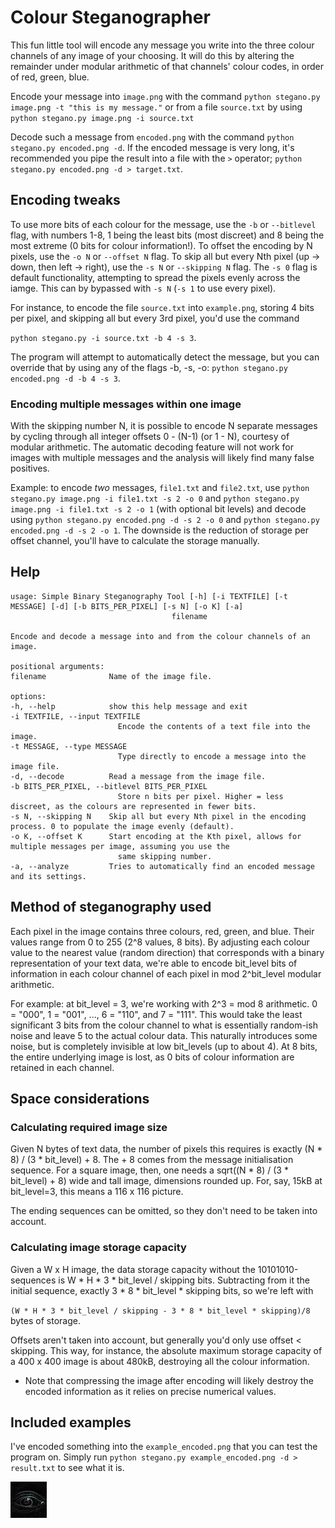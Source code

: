 # Colour Steganographer
This fun little tool will encode any message you write into the three
colour channels of any image of your choosing. It will do this by altering the
remainder under modular arithmetic of that channels' colour codes, in order of red, green, blue.

Encode your message into `image.png` with the command `python stegano.py image.png -t "this is my message."` or from a file `source.txt` by using `python stegano.py image.png -i source.txt`

Decode such a message from `encoded.png` with the command `python stegano.py encoded.png -d`. If the encoded message is very long, it's recommended you pipe the result into a file with the `>` operator; `python stegano.py encoded.png -d > target.txt`.

## Encoding tweaks
To use more bits of each colour for the message, use the `-b` or `--bitlevel` flag, with numbers 1-8, 1 being the least bits (most discreet) and 8 being the most extreme (0 bits for colour information!). To offset the encoding by N pixels, use the `-o N` or `--offset N` flag. To skip all but every Nth pixel (up -> down, then left -> right), use the `-s N` or `--skipping N` flag. The `-s 0` flag is default functionality, attempting to spread the pixels evenly across the iamge. This can by bypassed with `-s N` (`-s 1` to use every pixel).

For instance, to encode the file `source.txt` into `example.png`, storing 4 bits per pixel, and skipping all but every 3rd pixel, you'd use the command

`python stegano.py -i source.txt -b 4 -s 3`.

The program will attempt to automatically detect the message, but you can override that by using any of the flags -b, -s, -o: `python stegano.py encoded.png -d -b 4 -s 3`.

### Encoding multiple messages within one image
With the skipping number N, it is possible to encode N separate messages by cycling through all integer offsets 0 - (N-1) (or 1 - N), courtesy of modular arithmetic. The automatic decoding feature will not work for images with multiple messages and the analysis will likely find many false positives.

Example: to encode *two* messages, `file1.txt` and `file2.txt`, use `python stegano.py image.png -i file1.txt -s 2 -o 0` and `python stegano.py image.png -i file1.txt -s 2 -o 1` (with optional bit levels) and decode using `python stegano.py encoded.png -d -s 2 -o 0` and `python stegano.py encoded.png -d -s 2 -o 1`. The downside is the reduction of storage per offset channel, you'll have to calculate the storage manually.

## Help
    usage: Simple Binary Steganography Tool [-h] [-i TEXTFILE] [-t MESSAGE] [-d] [-b BITS_PER_PIXEL] [-s N] [-o K] [-a]
                                        filename

    Encode and decode a message into and from the colour channels of an image.

    positional arguments:
    filename              Name of the image file.

    options:
    -h, --help            show this help message and exit
    -i TEXTFILE, --input TEXTFILE
                            Encode the contents of a text file into the image.
    -t MESSAGE, --type MESSAGE
                            Type directly to encode a message into the image file.
    -d, --decode          Read a message from the image file.
    -b BITS_PER_PIXEL, --bitlevel BITS_PER_PIXEL
                            Store n bits per pixel. Higher = less discreet, as the colours are represented in fewer bits.     
    -s N, --skipping N    Skip all but every Nth pixel in the encoding process. 0 to populate the image evenly (default).   
    -o K, --offset K      Start encoding at the Kth pixel, allows for multiple messages per image, assuming you use the     
                            same skipping number.
    -a, --analyze         Tries to automatically find an encoded message and its settings.

## Method of steganography used
Each pixel in the image contains three colours, red, green, and blue. Their values range from 0 to 255 (2^8 values, 8 bits). By adjusting
each colour value to the nearest value (random direction) that corresponds with a binary representation of your text data, we're able to
encode bit_level bits of information in each colour channel of each pixel in mod 2^bit_level modular arithmetic.

For example: at bit_level = 3, we're working with 2^3 = mod 8 arithmetic. 0 = "000", 1 = "001", ..., 6 = "110", and 7 = "111". This would
take the least significant 3 bits from the colour channel to what is essentially random-ish noise and leave 5 to the actual colour data.
This naturally introduces some noise, but is completely invisible at low bit_levels (up to about 4). At 8 bits, the entire underlying image is lost, as 0 bits of colour information are retained in each channel.

## Space considerations
### Calculating required image size
Given N bytes of text data, the number of pixels this requires is exactly (N * 8) / (3 * bit_level) + 8. The + 8 comes from the message initialisation sequence. For a square image, then, one needs a sqrt((N * 8) / (3 * bit_level) + 8) wide and tall image, dimensions rounded up. For, say, 15kB at bit_level=3, this means a 116 x 116 picture.

The ending sequences can be omitted, so they don't need to be taken into account.

### Calculating image storage capacity
Given a W x H image, the data storage capacity without the 10101010-sequences is W * H * 3 * bit_level / skipping bits. Subtracting from it the initial sequence,
exactly 3 * 8 * bit_level * skipping bits, so we're left with

`(W * H * 3 * bit_level / skipping - 3 * 8 * bit_level * skipping)/8` bytes of storage.

Offsets aren't taken into account, but generally you'd only use offset < skipping. This way, for instance, the absolute maximum storage capacity of a 400 x 400 image is about 480kB, destroying all the colour information.

* Note that compressing the image after encoding will likely destroy the encoded information as it relies on precise numerical values.

## Included examples
I've encoded something into the `example_encoded.png` that you can test the program on. Simply run `python stegano.py example_encoded.png -d > result.txt` to see what it is.

![Hmm...](pgp.png)